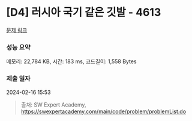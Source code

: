 # [D4] 러시아 국기 같은 깃발 - 4613 

[문제 링크](https://swexpertacademy.com/main/code/problem/problemDetail.do?contestProbId=AWQl9TIK8qoDFAXj) 

### 성능 요약

메모리: 22,784 KB, 시간: 183 ms, 코드길이: 1,558 Bytes

### 제출 일자

2024-02-16 15:53



> 출처: SW Expert Academy, https://swexpertacademy.com/main/code/problem/problemList.do